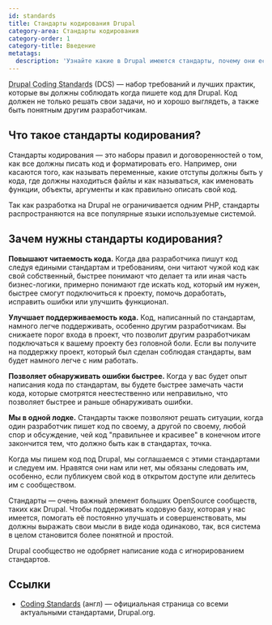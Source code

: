 ```yaml
---
id: standards
title: Стандарты кодирования Drupal
category-area: Стандарты кодирования
category-order: 1
category-title: Введение
metatags:
  description: 'Узнайте какие в Drupal имеются стандарты, почему они есть и почему вы должны им следовать.'
---
```


<abbr title="Стандарты кодирования Drupal">Drupal Coding Standards</abbr> (DCS) — набор требований и лучших практик, которые вы должны соблюдать когда пишете код для Drupal. Код должен не только решать свои задачи, но и хорошо выглядеть, а также быть понятным другим разработчикам.

## Что такое стандарты кодирования?

Стандарты кодирования — это наборы правил и договоренностей о том, как все должны писать код и форматировать его. Например, они касаются того, как называть переменные, какие отступы должны быть у кода, где должны находиться файлы и как называться, как именовать функции, объекты, аргументы и как правильно описать свой код.

Так как разработка на Drupal не ограничивается одним PHP, стандарты распространяются на все популярные языки используемые системой.

## Зачем нужны стандарты кодирования?

**Повышают читаемость кода.** Когда два разработчика пишут код следуя едиными стандартам и требованиям, они читают чужой код как свой собственный, быстрее понимают что делает та или иная часть бизнес-логики, примерно понимают где искать код, который им нужен, быстрее смогут подключиться к проекту, помочь доработать, исправить ошибки или улучшить функционал.

**Улучшает поддерживаемость кода.** Код, написанный по стандартам, намного легче поддерживать, особенно другим разработчикам. Вы снижаете порог входа в проект, что позволит другим разработчикам подключаться к вашему проекту без головной боли. Если вы получите на поддержку проект, который был сделан соблюдая стандарты, вам будет намного легче с ним работать.

**Позволяет обнаруживать ошибки быстрее.** Когда у вас будет опыт написания кода по стандартам, вы будете быстрее замечать части кода, которые смотрятся неестественно или неправильно, что позволяет быстрее и раньше обнаруживать ошибки.

**Мы в одной лодке.** Стандарты также позволяют решать ситуации, когда один разработчик пишет код по своему, а другой по своему, любой спор и обсуждение, чей код "правильнее и красивее" в конечном итоге закончится тем, что должно быть как в стандартах, точка.

Когда мы пишем код под Drupal, мы соглашаемся с этими стандартами и следуем им. Нравятся они нам или нет, мы обязаны следовать им, особенно, если публикуем свой код в открытом доступе или делитесь им с сообществом.

Стандарты — очень важный элемент больших OpenSource сообществ, таких как Drupal. Чтобы поддерживать кодовую базу, которая у нас имеется, помогать её постоянно улучшать и совершенствовать, мы должны выражать свои мысли в виде кода одинаково, так, вся система в целом становится более понятной и простой.

Drupal сообщество не одобряет написание кода с игнорированием стандартов.

## Ссылки

- [Coding Standards](https://www.drupal.org/docs/develop/standards) (англ) — официальная страница со всеми актуальными стандартами, Drupal.org.